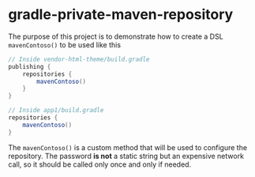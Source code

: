 # gradle-private-maven-repository

The purpose of this project is to demonstrate how to create a DSL `mavenContoso()` to be used like this

```groovy
// Inside vendor-html-theme/build.gradle
publishing {
    repositories {
        mavenContoso()
    }
}

// Inside app1/build.gradle
repositories {
    mavenContoso()
}
```

The `mavenContoso()` is a custom method that will be used to configure the repository. The password **is not**
a static string but an expensive network call, so it should be called only once and only if needed.

